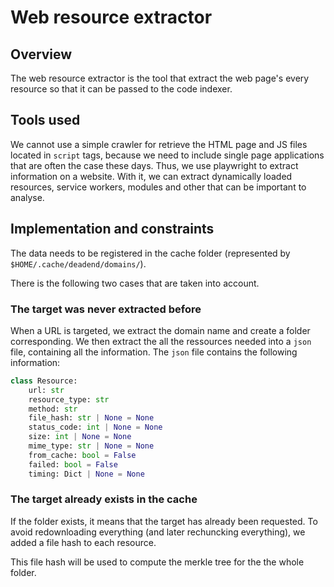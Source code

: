 # Web resource extractor 

## Overview 
The web resource extractor is the tool that extract the web page's every resource so that it can be passed to the code indexer. 

## Tools used 
We cannot use a simple crawler for retrieve the HTML page and JS files located in `script` tags, because we need to include single page applications that are often the case these days. 
Thus, we use playwright to extract information on a website. With it, we can extract dynamically loaded resources, service workers, modules and other that can be important to analyse.

## Implementation and constraints

The data needs to be registered in the cache folder (represented by `$HOME/.cache/deadend/domains/`).

There is the following two cases that are taken into account.

### The target was never extracted before
When a URL is targeted, we extract the domain name and create a folder corresponding.
We then extract the all the ressources needed into a `json` file, containing all the information. 
The `json` file contains the following information: 

```python 
class Resource:
    url: str
    resource_type: str
    method: str
    file_hash: str | None = None 
    status_code: int | None = None
    size: int | None = None
    mime_type: str | None = None
    from_cache: bool = False
    failed: bool = False
    timing: Dict | None = None 
```

### The target already exists in the cache
If the folder exists, it means that the target has already been requested. To avoid redownloading everything (and later rechuncking everything), we added a file hash to each resource. 

This file hash will be used to compute the merkle tree for the the whole folder. 



<!-- ```mermaid
---
title: Web Resource extractor
---
erDiagram
    CUSTOMER ||--o{ ORDER : places
    ORDER ||--|{ LINE-ITEM : contains
    CUSTOMER }|..|{ DELIVERY-ADDRESS : uses
``` -->